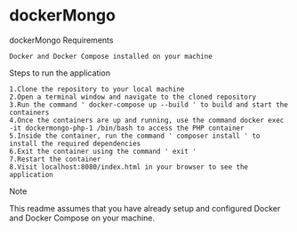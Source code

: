 # dockerMongo
dockerMongo
Requirements

    Docker and Docker Compose installed on your machine

Steps to run the application

    1.Clone the repository to your local machine
    2.Open a terminal window and navigate to the cloned repository
    3.Run the command ' docker-compose up --build ' to build and start the containers
    4.Once the containers are up and running, use the command docker exec -it dockermongo-php-1 /bin/bash to access the PHP container
    5.Inside the container, run the command ' composer install ' to install the required dependencies
    6.Exit the container using the command ' exit '
    7.Restart the container
    8.Visit localhost:8080/index.html in your browser to see the application

Note

This readme assumes that you have already setup and configured Docker and Docker Compose on your machine.
